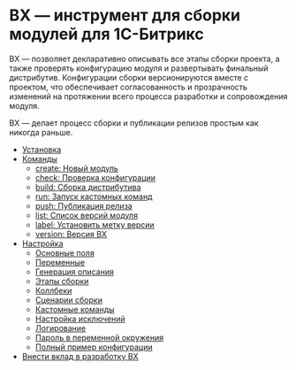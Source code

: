 # BX &mdash; инструмент для сборки модулей для 1С-Битрикс

BX &mdash; позволяет декларативно описывать все этапы сборки проекта, 
а также проверять конфигурацию модуля и развертывать финальный дистрибутив. 
Конфигурации сборки версионируются вместе с проектом, что обеспечивает согласованность и прозрачность изменений 
на протяжении всего процесса разработки и сопровождения модуля.

BX &mdash; делает процесс сборки и публикации релизов простым как никогда раньше.

* [Установка](installation.md)
* [Команды](usage/)
  * [create: Новый модуль](usage/create.md)
  * [check: Проверка конфигурации](usage/check.md)
  * [build: Сборка дистрибутива](usage/build.md)
  * [run: Запуск кастомных команд](usage/run.md)
  * [push: Публикация релиза](usage/push.md)
  * [list: Список версий модуля](usage/list.md)
  * [label: Установить метку версии](usage/label.md)
  * [version: Версия BX](usage/version.md)
* [Настройка](configuration/)
  * [Основные поля](configuration/main.md)
  * [Переменные](configuration/variables.md)
  * [Генерация описания](configuration/changelog.md)
  * [Этапы сборки](configuration/stages.md)
  * [Коллбеки](configuration/callbacks.md)
  * [Сценарии сборки](configuration/builds.md)
  * [Кастомные команды](configuration/run.md)
  * [Настройка исключений](configuration/ignore.md)
  * [Логирование](configuration/log.md)
  * [Пароль в переменной окружения](configuration/password.md)
  * [Полный пример конфигурации](configuration/example.md)
* [Внести вклад в разработку BX](contribution.md)
